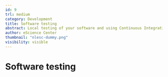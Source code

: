 ```yaml
---
id: 9
trl: medium
category: Development
title: Software testing
abstract: Local testing of your software and using Continuous Integration and Continuous Deployment (CI/CD)
author: eScience Center
thumbnail: "nlesc-dummy.png"
visibility: visible
---
```


# Software testing